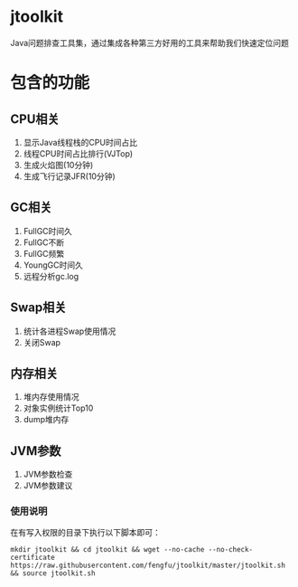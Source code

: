 # jtoolkit
Java问题排查工具集，通过集成各种第三方好用的工具来帮助我们快速定位问题

# 包含的功能 #
## CPU相关 ##
1. 显示Java线程栈的CPU时间占比
2. 线程CPU时间占比排行(VJTop)
3. 生成火焰图(10分钟)
4. 生成飞行记录JFR(10分钟)
## GC相关 ##
1. FullGC时间久
2. FullGC不断
3. FullGC频繁
4. YoungGC时间久
5. 远程分析gc.log
## Swap相关 ##
1. 统计各进程Swap使用情况
2. 关闭Swap
## 内存相关 ##
1. 堆内存使用情况
2. 对象实例统计Top10
3. dump堆内存
## JVM参数 ##
1. JVM参数检查
2. JVM参数建议

### 使用说明 ###

在有写入权限的目录下执行以下脚本即可：
```
mkdir jtoolkit && cd jtoolkit && wget --no-cache --no-check-certificate https://raw.githubusercontent.com/fengfu/jtoolkit/master/jtoolkit.sh && source jtoolkit.sh
```

